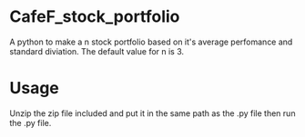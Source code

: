 # CafeF_stock_portfolio
A python to make a n stock portfolio based on it's average perfomance and standard diviation.
The default value for n is 3.
# Usage
Unzip the zip file included and put it in the same path as the .py file then run the .py file.
